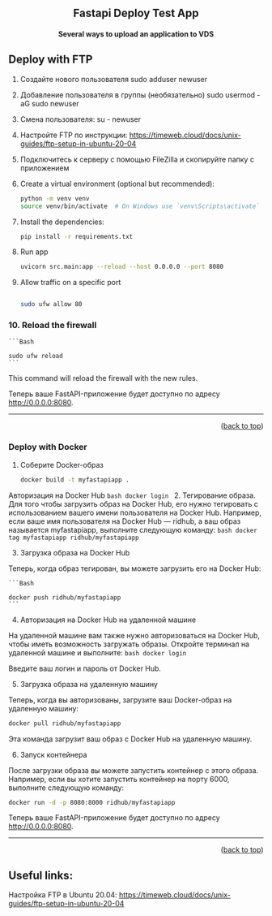 <!-- PROJECT NAME -->
<h2 align="center">Fastapi Deploy Test App</h2>

<!-- DESCRIPTION -->
<h4 align="center">
Several ways to upload an application to VDS
</h4>


## Deploy with FTP

1. Создайте нового пользователя
sudo adduser newuser
2. Добавление пользователя в группы (необязательно)
sudo usermod -aG sudo newuser
3. Смена пользователя:
su - newuser
4. Настройте FTP по инструкции:
https://timeweb.cloud/docs/unix-guides/ftp-setup-in-ubuntu-20-04
5. Подключитесь к серверу с помощью FileZilla и скопируйте папку с приложением

6. Create a virtual environment (optional but recommended):
    ```bash
    python -m venv venv
    source venv/bin/activate  # On Windows use `venv\Scripts\activate`
    ```
   
7. Install the dependencies:
    ```bash
    pip install -r requirements.txt
    ```
   
8. Run app
    ```bash
    uvicorn src.main:app --reload --host 0.0.0.0 --port 8080
    ```


9. Allow traffic on a specific port
    ```Bash
    
    sudo ufw allow 80
    ```

### 10. Reload the firewall

    ```Bash
    
    sudo ufw reload
    ```
This command will reload the firewall with the new rules.

Теперь ваше FastAPI-приложение будет доступно по адресу http://0.0.0.0:8080.

___

<p align="right">(<a href="#readme-top">back to top</a>)</p>



### Deploy with Docker


1. Соберите Docker-образ

    ```Bash
    docker build -t myfastapiapp .
    ```

Авторизация на Docker Hub
    ```bash
    docker login
    ```
2. Тегирование образа.
Для того чтобы загрузить образ на Docker Hub, его нужно тегировать с использованием вашего имени пользователя на Docker Hub. Например, если ваше имя пользователя на Docker Hub — ridhub, а ваш образ называется myfastapiapp, выполните следующую команду:
    ```bash
    docker tag myfastapiapp ridhub/myfastapiapp
    ```

3. Загрузка образа на Docker Hub

Теперь, когда образ тегирован, вы можете загрузить его на Docker Hub:

    ```Bash
    
    docker push ridhub/myfastapiapp
    ```

4. Авторизация на Docker Hub на удаленной машине

На удаленной машине вам также нужно авторизоваться на Docker Hub, чтобы иметь возможность загружать образы. Откройте терминал на удаленной машине и выполните:
    ```bash
    docker login
    ```

Введите ваш логин и пароль от Docker Hub.

5. Загрузка образа на удаленную машину

Теперь, когда вы авторизованы, загрузите ваш Docker-образ на удаленную машину:
```bash
docker pull ridhub/myfastapiapp
```

Эта команда загрузит ваш образ с Docker Hub на удаленную машину.

6. Запуск контейнера

После загрузки образа вы можете запустить контейнер с этого образа. Например, если вы хотите запустить контейнер на порту 6000, выполните следующую команду:

```bash
docker run -d -p 8080:8000 ridhub/myfastapiapp
```

Теперь ваше FastAPI-приложение будет доступно по адресу http://0.0.0.0:8080.
___

<p align="right">(<a href="#readme-top">back to top</a>)</p>


## Useful links:

Настройка FTP в Ubuntu 20.04:
https://timeweb.cloud/docs/unix-guides/ftp-setup-in-ubuntu-20-04